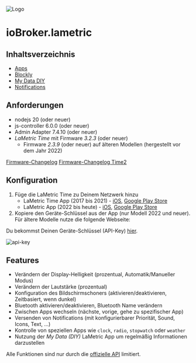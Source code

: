 ![Logo](../../admin/lametric.png)

# ioBroker.lametric

## Inhaltsverzeichnis

- [Apps](apps.md)
- [Blockly](blockly.md)
- [My Data DIY](my-data-diy.md)
- [Notifications](notifications.md)

## Anforderungen

- nodejs 20 (oder neuer)
- js-controller 6.0.0 (oder neuer)
- Admin Adapter 7.4.10 (oder neuer)
- _LaMetric Time_ mit Firmware _3.2.3_ (oder neuer)
    - Firmware _2.3.9_ (oder neuer) auf älteren Modellen (hergestellt vor dem Jahr 2022)

[Firmware-Changelog](https://firmware.lametric.com) [Firmware-Changelog Time2](https://firmware.lametric.com/?product=time2)

## Konfiguration

1. Füge die LaMetric Time zu Deinem Netzwerk hinzu
    - LaMetric Time App (2017 bis 2021) - [iOS](https://apps.apple.com/de/app/lametric-time/id987445829), [Google Play Store](https://play.google.com/store/apps/details?id=com.smartatoms.lametric)
    - LaMetric App (2022 bis heute) - [iOS](https://apps.apple.com/de/app/lametric/id1502981694), [Google Play Store](https://play.google.com/store/apps/details?id=com.lametric.platform)
2. Kopiere den Geräte-Schlüssel aus der App (nur Modell 2022 und neuer). Für ältere Modelle nutze die folgende Webseite:

Du bekommst Deinen Geräte-Schlüssel (API-Key) [hier](https://developer.lametric.com/user/devices).

![api-key](./img/api-key.png)

## Features

- Verändern der Display-Helligkeit (prozentual, Automatik/Manueller Modus)
- Verändern der Lautstärke (prozentual)
- Konfiguration des Bildschirmschoners (aktivieren/deaktivieren, Zeitbasiert, wenn dunkel)
- Bluetooth aktivieren/deaktivieren, Bluetooth Name verändern
- Zwischen Apps wechseln (nächste, vorige, gehe zu spezifischer App)
- Versenden von Notifications (mit konfigurierbarer Priorität, Sound, Icons, Text, ...)
- Kontrolle von speziellen Apps wie `clock`, `radio`, `stopwatch` oder `weather`
- Nutzung der _My Data (DIY)_ LaMetric App um regelmäßig Informationen darzustellen

Alle Funktionen sind nur durch die [offizielle API](https://lametric-documentation.readthedocs.io/en/latest/reference-docs/lametric-time-reference.html) limitiert.

